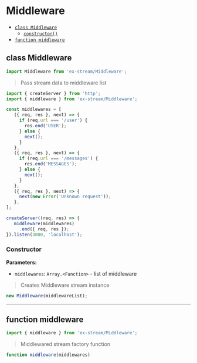 # Middleware

- [`class Middleware`](#class-middleware)
  - [`constructor()`](#middleware-constructor-constructor)
- [`function middleware`](#function-middleware)

<a id="class-middleware"></a><h2>class Middleware</h2>
``` javascript
import Middleware from 'ex-stream/Middleware';
```
> Pass stream data to middleware list



``` javascript
import { createServer } from 'http';
import { middleware } from 'ex-stream/Middleware';

const middlewares = [
   ({ req, res }, next) => {
     if (req.url === '/user') {
       res.end('USER');
     } else {
       next();
     }
   },
   ({ req, res }, next) => {
     if (req.url === '/messages') {
       res.end('MESSAGES');
     } else {
       next();
     }
   },
   ({ req, res }, next) => {
     next(new Error('Unknown request'));
   },
];

createServer((req, res) => {
   middleware(middlewares)
     .end({ req, res });
}).listen(3000, 'localhost');
```



<h3>Constructor</h3>
<a id="middleware-constructor-constructor"></a>


**Parameters:**

- `middlewares`: `Array.<Function>` - list of middleware



> Creates Middleware stream instance


``` javascript
new Middleware(middlewareList);
```


---

<a id="function-middleware"></a><h2>function middleware</h2>
``` javascript
import { middleware } from 'ex-stream/Middleware';
```
> Middlewared stream factory function

``` javascript
function middleware(middlewares)
```
